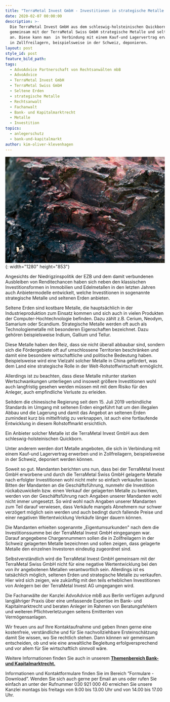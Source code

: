 ```yaml
---
title: "TerraMetal Invest GmbH - Investitionen in strategische Metalle und seltene\_Erden"
date: 2020-02-07 00:00:00
description: >-
  Die TerraMetal Invest GmbH aus dem schleswig-holsteinischen Quickborn bietet
  gemeinsam mit der TerraMetal Swiss GmbH strategische Metalle und seltene Erden
  an. Diese kann man  in Verbindung mit einem Kauf-und Lagervertrag erwerben und
  in Zollfreilagern, beispielsweise in der Schweiz, deponieren.
layout: post
style_id: post
feature_bild_path:
tags:
  - AdvoAdvice Partnerschaft von Rechtsanwälten mbB
  - AdvoAdvice
  - TerraMetal Invest GmbH
  - TerraMetal Swiss GmbH
  - Seltene Erden
  - strategische Metalle
  - Rechtsanwalt
  - Fachanwalt
  - Bank- und Kapitalmarktrecht
  - Metalle
  - Investition
topics:
  - anlegerschutz
  - bank-und-kapitalmarkt
author: kim-oliver-klevenhagen
---
```


![](/uploads/erz.jpg){: width="1280" height="853"}

Angesichts der Niedrigzinspolitik der EZB und dem damit verbundenen Ausbleiben von Renditechancen haben sich neben den klassischen Investitionsformen in Immobilien und Edelmetallen in den letzten Jahren auch Anbietermodelle entwickelt, welche Investitionen in sogenannte strategische Metalle und seltenen Erden anbieten.

Seltene Erden sind kostbare Metalle, die haupts&auml;chlich in der Industrieproduktion zum Einsatz kommen und sich auch in vielen Produkten der Computer-Hochtechnologie befinden. Dazu z&auml;hlt z.B. Cerium, Neodym, Samarium oder Scandium. Strategische Metalle werden oft auch als Technologiemetalle mit besonderen Eigenschaften bezeichnet. Dazu gehören beispielsweise Indium, Gallium und Tellur.

Diese Metalle haben den Reiz, dass sie nicht &uuml;berall abbaubar sind, sondern sich die Fördergebiete oft auf umschlossene Territorien beschr&auml;nken und damit eine besondere wirtschaftliche und politische Bedeutung haben. Beispielsweise wird eine Vielzahl solcher Metalle in China gefördert, was dem Land eine strategische Rolle in der Welt-Rohstoffwirtschaft ermöglicht.

Allerdings ist zu beachten, dass diese Metalle mitunter starken Wertschwankungen unterliegen und insoweit grö&szlig;ere Investitionen wohl auch langfristig gesehen werden m&uuml;ssen mit mit dem Risiko f&uuml;r den Anleger, auch empfindliche Verluste zu erleiden.

Seitdem die chinesische Regierung seit dem 15. Juli 2019 verbindliche Standards im Umgang mit seltenen Erden eingef&uuml;hrt hat um den illegalen Abbau und die Lagerung und damit das Angebot an seltenen Erden zumindest kurz bis mittelfristig zu verknappen, ist auch eine fortlaufende Entwicklung in diesem Rohstoffmarkt ersichtlich.

Ein Anbieter solcher Metalle ist die TerraMetal Invest GmbH aus dem schleswig-holsteinischen Quickborn.

Unter anderem werden dort Metalle angeboten, die sich in Verbindung mit einem Kauf-und Lagervertrag erwerben und in Zollfreilagern, beispielsweise in der Schweiz, deponiert werden können.

Soweit so gut. Mandanten berichten uns nun, dass bei der TerraMetal Invest GmbH erworbene und durch die TerraMetal Swiss GmbH gelagerte Metalle nach erfolgter Investitionen wohl nicht mehr so einfach verkaufen lassen. Bitten der Mandanten an die Gesch&auml;ftsf&uuml;hrung, nunmehr die Investition r&uuml;ckabzuwickeln bzw. einen Verkauf der gelagerten Metalle zu bewirken, werden von der Gesch&auml;ftsf&uuml;hrung nach Angaben unserer Mandanten wohl nicht immer umgesetzt. So wird wohl nach Angaben unserer Mandanten zum Teil darauf verwiesen, dass Verk&auml;ufe mangels Abnehmern nur schwer verzögert möglich sein werden und auch bedingt durch fallende Preise und einer negativen Wertentwicklung Verk&auml;ufe l&auml;nger dauern können.

Die Mandanten erhielten sogenannte „Eigentumsurkunden" nach dem die Investitionssumme bei der TerraMetal Invest GmbH eingegangen war. Darauf angegebene Chargennummern sollen die in Zollfreilagern in der Schweiz gelagerten Metalle bezeichnen und sollen zeigen, dass gelagerte Metalle den einzelnen Investoren eindeutig zugeordnet sind.

Selbstverst&auml;ndlich wird die TerraMetal Invest GmbH gemeinsam mit der TerraMetal Swiss GmbH nicht f&uuml;r eine negative Wertentwicklung bei den von ihr angebotenen Metallen verantwortlich sein. Allerdings ist es tats&auml;chlich möglich, seltenen Erden und strategische Metalle zu verkaufen. Hier wird sich zeigen, wie zuk&uuml;nftig mit den teils erheblichen Investitionen von Anlegern bei der TerraMetal Invest AG umgegangen wird.

Die Fachanw&auml;lte der Kanzlei AdvoAdvice mbB aus Berlin verf&uuml;gen aufgrund langj&auml;hriger Praxis &uuml;ber eine umfassende Expertise im Bank- und Kapitalmarktrecht und beraten Anleger im Rahmen von Beratungsfehlern und weiteren Pflichtverletzungen seitens Emittenten von Vermögensanlagen.&nbsp;

Wir freuen uns auf Ihre Kontaktaufnahme und geben Ihnen gerne eine kostenfreie, verst&auml;ndliche und f&uuml;r Sie nachvollziehbare Ersteinsch&auml;tzung damit Sie wissen, wo Sie rechtlich stehen. Dann können wir gemeinsam entscheiden, ob und wie eine anwaltliche Begleitung erfolgversprechend und vor allem f&uuml;r Sie wirtschaftlich sinnvoll w&auml;re.

Weitere Informationen finden Sie auch in unserem&nbsp;[**Themenbereich Bank- und Kapitalmarktrecht.**](https://advoadvice.de/themen/bank-und-kapitalmarktrecht/)

Informationen und Kontaktformulare finden Sie im Bereich ”Formulare - Download”. Wenden Sie sich auch gerne per Email an uns oder rufen Sie einfach an unter der Rufnummer 030 921 000 40 erreichen Sie unsere Kanzlei montags bis freitags von 9.00 bis 13.00 Uhr und von 14.00 bis 17.00 Uhr.&nbsp;

## &nbsp;